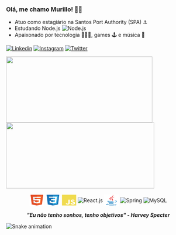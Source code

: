 ### Olá, me chamo Murillo! 👋🏽

- Atuo como estagiário na Santos Port Authority (SPA) ⚓
- Estudando Node.js <img alt="Node.js" height="21" width="30" src="https://cdn.jsdelivr.net/gh/devicons/devicon/icons/nodejs/nodejs-original.svg" />
- Apaixonado por tecnologia 👨🏾‍💻, games 🕹️ e música 🎼

[![Linkedin](https://img.shields.io/badge/LinkedIn-0077B5?style=for-the-badge&logo=linkedin&logoColor=white)](https://br.linkedin.com/in/murillo-nonato-silva-163a05188/es?trk=people-guest_people_search-card&original_referer=https%3A%2F%2Fwww.google.com%2F)
[![Instagram](https://img.shields.io/badge/Instagram-E4405F?style=for-the-badge&logo=instagram&logoColor=white)](https://www.instagram.com/murillo_n.s/)
[![Twitter](https://img.shields.io/badge/Twitter-1DA1F2?style=for-the-badge&logo=twitter&logoColor=white)](https://twitter.com/MurilloSlv)

<div href="https://github.com/MurilloNS">
  <img height="180em" width="400em"  align="center" src="https://github-readme-stats.vercel.app/api/top-langs/?username=MurilloNS&layout=compact&langs_count=7&theme=tokyonight" />
  <img height="180em" width="405em"   align="center" src="https://github-readme-stats.vercel.app/api?username=MurilloNS&show_icons=true&theme=tokyonight&include_all_commits=true&count_private=true"/>
</div></br>

<div align="center">
  <img align="center" alt="HTML" height="30" width="40" src="https://raw.githubusercontent.com/devicons/devicon/master/icons/html5/html5-original.svg">
  <img align="center" alt="CSS" height="30" width="40" src="https://raw.githubusercontent.com/devicons/devicon/master/icons/css3/css3-original.svg">
  <img align="center" alt="JavaScript" height="30" width="40" src="https://raw.githubusercontent.com/devicons/devicon/master/icons/javascript/javascript-plain.svg">
  <img align="center" alt="React.js" height="30" width="40" src="https://cdn.jsdelivr.net/gh/devicons/devicon/icons/react/react-original.svg" />
  <img align="center" alt="Java" height="30" width="40" src="https://raw.githubusercontent.com/devicons/devicon/master/icons/java/java-original.svg">
  <img align="center" alt="Spring" height="30" width="40" src="https://cdn.jsdelivr.net/gh/devicons/devicon/icons/spring/spring-original.svg">
  <img align="center" alt="MySQL" height="30" width="40" src="https://cdn.jsdelivr.net/gh/devicons/devicon/icons/mysql/mysql-original.svg">
</div><br/>
<div align="center">
  <i><b>"Eu não tenho sonhos, tenho objetivos" - Harvey Specter</b></i>
</div>

![Snake animation](https://github.com/MurilloNS/MurilloNS/blob/output/github-contribution-grid-snake.svg)
